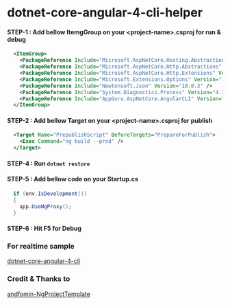 # dotnet-core-angular-4-cli-helper

#### STEP-1 : Add bellow ItemgGroup on your \<project-name\>.csproj for run & debug 

```xml
  <ItemGroup>
    <PackageReference Include="Microsoft.AspNetCore.Hosting.Abstractions" Version="1.1.3" />
    <PackageReference Include="Microsoft.AspNetCore.Http.Abstractions" Version="1.1.2" />
    <PackageReference Include="Microsoft.AspNetCore.Http.Extensions" Version="1.1.2" />
    <PackageReference Include="Microsoft.Extensions.Options" Version="1.1.2" />
    <PackageReference Include="Newtonsoft.Json" Version="10.0.3" />
    <PackageReference Include="System.Diagnostics.Process" Version="4.3.0" />
    <PackageReference Include="AppGuru.AspNetCore.AngularCLI" Version="1.0.1" />
  </ItemGroup>
```

#### STEP-2 : Add bellow Target on your \<project-name\>.csproj for publish
```xml
  <Target Name="PrepublishScript" BeforeTargets="PrepareForPublish">
    <Exec Command="ng build --prod" />
  </Target>
```

#### STEP-4 : Run `dotnet restore`

#### STEP-5 : Add bellow code on your Startup.cs
```csharp
  if (env.IsDevelopment())
  {
    app.UseNgProxy();
  }
```

#### STEP-6 : Hit F5 for Debug 


### For realtime sample
[dotnet-core-angular-4-cli](https://github.com/app-guru/dotnet-core-angular-4-cli)

### Credit & Thanks to
[andfomin-NgProjectTemplate](https://github.com/andfomin/NgProjectTemplate)
